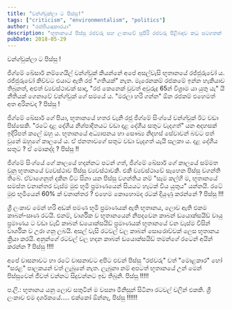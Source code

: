 ```yaml
---
title: "වන්ග්චුක්ලා ට පිස්සු!"
tags: ["criticism", "environmentalism", "politics"]
author: "රස්තියාදුකාරයා"
description: "භූතානයේ පිස්සු රජවරු සහ ලංකාවේ සුපිරි රජවරු පිළිබඳව කටු සටහනක් | A sarcastic comparison between Bhutan and Sri Lankan environment policies"
pubDate: 2018-05-29
---
```


වන්ග්චුක්ලා ට පිස්සු !


ජිග්මේ ඛේසාර් නම්ගෙයිල් වන්ග්චුක් කියන්නේ අපේ අසල්වැසි භූතානයේ රජ්ජුරුවෝ ය. රජ්ජුරුවෝ කිව්වට එයාට ඇති රජ "ගතියක්" නැත. මැරෙනකම් රජකමේ ඉන්න හැකියාව තිබුනත්, අළුත් ව්‍යවස්ථාවක් සාදා, "රජ කෙනෙක් වුවත් අවුරුදු 65න් විශ්‍රාම යා යුතු යැ" යි නීතියක් ගෙනාවේ වන්ග්චුක් ගේ සමයේ ය. "මරලා හරි ගන්න" ඕන රජකම් එහෙමත් අත අරිනවද ? පිස්සු !

ජිග්මේ ඛේසාර් ගේ පියා, භූතානයේ හතර වැනි රජු ජිග්මේ සිංග්යේ වන්ග්චුක් ඊට වඩා පිස්සෙකි. "රටේ දළ දේශීය නිශ්පාදිතයට වඩා දළ දේශීය සතුට වැදගත්" යන අදහසක් ඉදිරිපත් කලේ ඔහු ය. භූතානයේ අධ්‍යාපනය හා සෞඛ්‍ය නිදහස් සේවාවන් බවට පත් වුනේ ඔහුගේ කාලයේ ය. ඒ ජනතාවගේ සතුට වඩා වැදගත් යැයි සලකා ය. දළ දේශීය සතුට ? ඒ මොකද්ද ? පිස්සු !!

ජිග්මේ සිංග්යේ ගේ කාලයේ හදන්නට පටන් ගත්, ජිග්මේ ඛේසාර් ගේ කාලයේ සම්මත වුනු භූතානයේ ව්‍යවස්ථාව පිස්සු ව්‍යවස්ථාවකි. එකී ව්‍යවස්ථාවේ සෑහෙන පිස්සු වගන්ති තිබේ. ඒවාගෙනුත් දකින විට සිනා යන පිස්සු වගන්තිය නම් "සෑම කල්හි ම, භූතානයේ සමස්ත වනාන්තර වැස්ම මුළු භූමි ප්‍රමාණයෙන් සියයට හැටක් විය යුතුය" යන්නයි. රටේ මුළු භූමියෙන් 60% ක් වනාන්තර ? එහෙම කොහොමද රටක් දියුණු කරන්නේ ? පිස්සු !!!

ශ්‍රී ලංකාව මෙන් හරි අඩක් පමණ භූමි ප්‍රමාණයක් ඇති භූතානය, ලොව ඇති එකම කාබන්-ඍණ රටයි. එනම්, වාර්ශික ව භූතානයෙන් නිප⁣දවෙන කාබන් ඩයොක්සයිඩ් වායු ප්‍රමාණය ට වඩා වැඩි කාබන් ඩයොක්සයිඩ් ප්‍රමාණයක් භූතානයේ වන වැස්ම විසින් වාර්ශික ව උරා ගනු ලබයි. අසල් වැසි රටවල් වල කාබන් සොරොව්වක් ලෙස භූතානය ක්‍රියා කරයි. අනුන්ගේ රටවල් වල හදන කාබන් ඩයොක්සයිඩ් තමන්ගේ රටෙන් අයින් කරන්න ? පිස්සු !!!!

අපේ වාසනාවට හා රටේ වාසනාවට අපිට එවන් පිස්සු "රජවරු" වත් "මොළකාර" හෝ "සරළ" පාලකයන් වත් ලැබුනේ නැත. ලැබුනා නම් අපටත් භූතානයේ උන් මෙන් පිස්සුවෙන් ජීවත් වන්නට සිදුවන්නට ඉඩ තිබුනි. පිස්සු !!!!!

ප.ලි.:
භූතානය යනු ලොව සතුටින් ම වසනා මිනිසුන් සිටිනා රටවල් වලින් එකකි. ශ්‍රී ලංකාව එම දර්ශකයේ..... එක්කෝ ඕන්නෑ, පිස්සු !!!!!!
